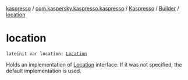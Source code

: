 [kaspresso](../../../index.md) / [com.kaspersky.kaspresso.kaspresso](../../index.md) / [Kaspresso](../index.md) / [Builder](index.md) / [location](./location.md)

# location

`lateinit var location: `[`Location`](../../../com.kaspersky.kaspresso.device.location/-location/index.md)

Holds an implementation of [Location](../../../com.kaspersky.kaspresso.device.location/-location/index.md) interface. If it was not specified, the default implementation is used.

